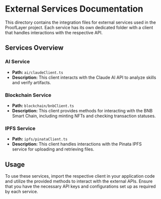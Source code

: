 # External Services Documentation

This directory contains the integration files for external services used in the ProofLayer project. Each service has its own dedicated folder with a client that handles interactions with the respective API.

## Services Overview

### AI Service
- **Path:** `ai/claudeClient.ts`
- **Description:** This client interacts with the Claude AI API to analyze skills and verify artifacts.

### Blockchain Service
- **Path:** `blockchain/bnbClient.ts`
- **Description:** This client provides methods for interacting with the BNB Smart Chain, including minting NFTs and checking transaction statuses.

### IPFS Service
- **Path:** `ipfs/pinataClient.ts`
- **Description:** This client handles interactions with the Pinata IPFS service for uploading and retrieving files.

## Usage
To use these services, import the respective client in your application code and utilize the provided methods to interact with the external APIs. Ensure that you have the necessary API keys and configurations set up as required by each service.